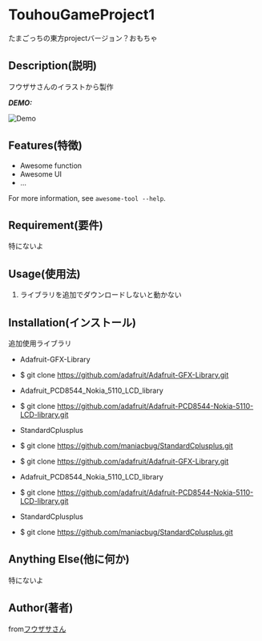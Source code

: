 # TouhouGameProject1

たまごっちの東方projectバージョン？おもちゃ

## Description(説明)

フウザサさんのイラストから製作

***DEMO:***

![Demo](https://image-url.gif)

## Features(特徴)

- Awesome function
- Awesome UI
- ...

For more information, see `awesome-tool --help`.

## Requirement(要件)

特にないよ

## Usage(使用法)

1. ライブラリを追加でダウンロードしないと動かない

## Installation(インストール)

追加使用ライブラリ
- Adafruit-GFX-Library
-	$ git clone https://github.com/adafruit/Adafruit-GFX-Library.git

- Adafruit_PCD8544_Nokia_5110_LCD_library
-	$ git clone https://github.com/adafruit/Adafruit-PCD8544-Nokia-5110-LCD-library.git

- StandardCplusplus
-	$ git clone https://github.com/maniacbug/StandardCplusplus.git
-	$ git clone https://github.com/adafruit/Adafruit-GFX-Library.git

- Adafruit_PCD8544_Nokia_5110_LCD_library
-	$ git clone https://github.com/adafruit/Adafruit-PCD8544-Nokia-5110-LCD-library.git
	
- StandardCplusplus
-	$ git clone https://github.com/maniacbug/StandardCplusplus.git

## Anything Else(他に何か)

特にないよ

## Author(著者)

from[フウザサさん](http://seiga.nicovideo.jp/seiga/im6459594)